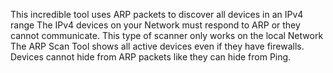 This incredible tool uses ARP packets to discover all devices in an IPv4 range 
The IPv4 devices on your Network must respond to ARP or they cannot communicate. 
This type of scanner only works on the local Network
The ARP Scan Tool shows all active devices even if they have firewalls. Devices cannot hide from ARP packets like they can hide from Ping.
